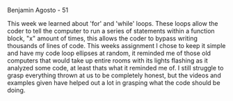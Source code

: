 Benjamin Agosto - 51

This week we learned about 'for' and 'while' loops. These loops allow the coder to tell the computer to run a series of statements within a function block, "x" amount of times, this allows the coder to bypass writing thousands of lines of code. This weeks assignment I chose to keep it simple and have my code loop ellipses at random, it reminded me of those old computers that would take up entire rooms with its lights flashing as it analyzed some code, at least thats what it reminded me of.
I still struggle to grasp everything thrown at us to be completely honest, but the videos and examples given have helped out a lot in grasping what the code should be doing.
